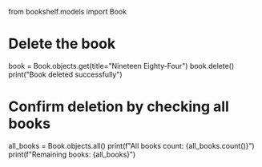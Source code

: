 from bookshelf.models import Book

# Delete the book
book = Book.objects.get(title="Nineteen Eighty-Four")
book.delete()
print("Book deleted successfully")

# Confirm deletion by checking all books
all_books = Book.objects.all()
print(f"All books count: {all_books.count()}")
print(f"Remaining books: {all_books}")
